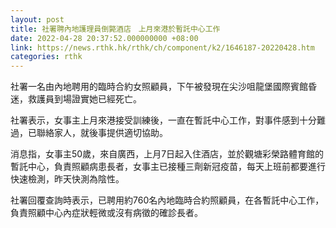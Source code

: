 ```yaml
---
layout: post
title: 社署聘內地護理員倒斃酒店　上月來港於暫託中心工作
date: 2022-04-28 20:37:52.000000000 +08:00
link: https://news.rthk.hk/rthk/ch/component/k2/1646187-20220428.htm
categories: rthk
---
```


社署一名由內地聘用的臨時合約女照顧員，下午被發現在尖沙咀龍堡國際賓館昏迷，救護員到場證實她已經死亡。

社署表示，女事主上月來港接受訓練後，一直在暫託中心工作，對事件感到十分難過，已聯絡家人，就後事提供適切協助。

消息指，女事主50歲，來自廣西，上月7日起入住酒店，並於觀塘彩榮路體育館的暫託中心，負責照顧病患長者，女事主已接種三劑新冠疫苗，每天上班前都要進行快速檢測，昨天快測為陰性。

社署回覆查詢時表示，已聘用約760名內地臨時合約照顧員，在各暫託中心工作，負責照顧中心內症狀輕微或沒有病徵的確診長者。
